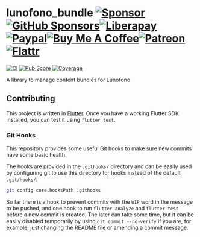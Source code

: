# lunofono\_bundle [![Sponsor](https://img.shields.io/badge/-Sponsor-555555?style=flat-square)](https://github.com/llucax/llucax/blob/main/sponsoring-platforms.md)[![GitHub Sponsors](https://img.shields.io/badge/--ea4aaa?logo=github&style=flat-square)](https://github.com/sponsors/llucax)[![Liberapay](https://img.shields.io/badge/--f6c915?logo=liberapay&logoColor=black&style=flat-square)](https://liberapay.com/llucax/donate)[![Paypal](https://img.shields.io/badge/--0070ba?logo=paypal&style=flat-square)](https://www.paypal.com/donate?hosted_button_id=UZRR3REUC4SY2)[![Buy Me A Coffee](https://img.shields.io/badge/--ff813f?logo=buy-me-a-coffee&logoColor=white&style=flat-square)](https://www.buymeacoffee.com/llucax)[![Patreon](https://img.shields.io/badge/--f96854?logo=patreon&logoColor=white&style=flat-square)](https://www.patreon.com/llucax)[![Flattr](https://img.shields.io/badge/--6bc76b?logo=flattr&logoColor=white&style=flat-square)](https://flattr.com/@llucax)
[![CI](https://github.com/lunofono/lunofono_bundle/workflows/CI/badge.svg)](https://github.com/lunofono/lunofono_bundle/actions?query=branch%3Amain+workflow%3ACI+)
[![Pub Score](https://github.com/lunofono/lunofono_bundle/workflows/Pub%20Score/badge.svg)](https://github.com/lunofono/lunofono_bundle/actions?query=branch%3Amain+workflow%3A%22Pub+Score%22+)
[![Coverage](https://codecov.io/gh/lunofono/lunofono_bundle/branch/main/graph/badge.svg)](https://codecov.io/gh/lunofono/lunofono_bundle)

A library to manage content bundles for Lunofono

## Contributing

This project is written in [Flutter](https://flutter.dev/). Once you have
a working Flutter SDK installed, you can test it using `flutter test`.

### Git Hooks

This repository provides some useful Git hooks to make sure new commits have
some basic health.

The hooks are provided in the `.githooks/` directory and can be easily used by
configuring git to use this directory for hooks instead of the default
`.git/hooks/`:

```sh
git config core.hooksPath .githooks
```

So far there is a hook to prevent commits with the `WIP` word in the message to
be pushed, and one hook to run `flutter analyze` and `flutter test` before
a new commit is created. The later can take some time, but it can be easily
disabled temporarily by using `git commit --no-verify` if you are, for example,
just changing the README file or amending a commit message.
